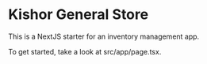 # Kishor General Store

This is a NextJS starter for an inventory management app.

To get started, take a look at src/app/page.tsx.
